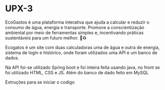 # UPX-3
EcoGastos é uma plataforma interativa que ajuda a calcular e reduzir o consumo de água, energia e transporte. Promove a conscientização ambiental por meio de ferramentas simples e, incentivando práticas sustentáveis para um futuro melhor. 🌱♻️


Ecogatos é um site com duas calculadoras uma de água e outra de energia, sistema de login e histórico, onde foram utilizados uma API e um banco de dados.

Na API foi-se utilizado Spring boot e foi inteira feita usando java, no front se foi utilizado HTML, CSS e JS. Além do banco de dado feito em MySQL

Extruções para se iniciar o codigo
